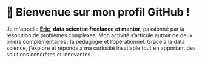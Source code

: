 # 👋 Bienvenue sur mon profil GitHub !

Je m'appelle **[Eric](https://github.com/eric2mangel)**, **data scientist freelance et mentor**, passionné par la résolution de problèmes complexes. Mon activité s’articule autour de deux piliers complémentaires : la pédagogie et l’opérationnel. Grâce à la data science, j’explore et réponds à ma curiosité insatiable tout en apportant des solutions concrètes et innovantes.

<!--
**eric2mangel/eric2mangel** is a ✨ _special_ ✨ repository because its `README.md` (this file) appears on your GitHub profile.

Here are some ideas to get you started:

- 🔭 I’m currently working on ...
- 🌱 I’m currently learning ...
- 👯 I’m looking to collaborate on ...
- 🤔 I’m looking for help with ...
- 💬 Ask me about ...
- 📫 How to reach me: ...
- 😄 Pronouns: ...
- ⚡ Fun fact: ...
-->
